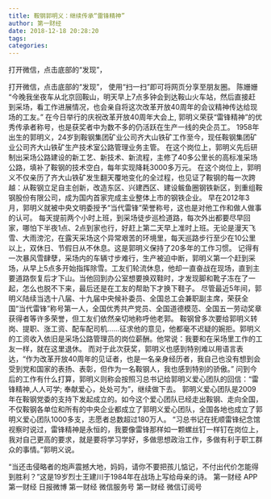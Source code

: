 ```yaml
---
title: 鞍钢郭明义：继续传承“雷锋精神”
author: 第一财经
date: 2018-12-18 20:28:20
tags: 
categories: 
---
```

打开微信，点击底部的“发现”，
<!-- more -->
打开微信，点击底部的“发现”，
使用“扫一扫”即可将网页分享至朋友圈。
陈姗姗
“今晚我坐夜车从北京回鞍山，明天早上7点多钟会到达鞍山火车站，然后直接赶到采场，看工作进展情况，也会亲自将这次改革开放40周年的会议精神传达给现场的工友。”
在今日举行的庆祝改革开放40周年大会上, 郭明义荣获“雷锋精神”的优秀传承者称号，也是获奖者中为数不多的仍活跃在生产一线的央企员工。
1958年出生的郭明义，24岁到鞍钢集团矿业公司齐大山铁矿工作至今，现任鞍钢集团矿业公司齐大山铁矿生产技术室公路管理业务主管。
在这个岗位上，郭明义先后研制出采场公路建设的新工艺、新技术、新流程，主修了40多公里长的高标准采场公路，填补了鞍钢的技术空白，每年实现降耗3000多万元。
在这个岗位上，郭明义不仅亲历了齐大山铁矿发生翻天覆地变化的全过程，也见证了鞍钢的每一次跨越：从鞍钢立足自主创新，改造东区、兴建西区、建设鲅鱼圈钢铁新区，到重组鞍钢股份有限公司，成为国内首家完成主业整体上市的钢铁企业。
早在2012年3月，郭明义就被中央文明委授予“当代雷锋”荣誉称号，这也是对他工作和做人做事的认可。
每天提前两个小时上班，到采场徒步巡检道路，每次外出都要尽早回家，哪怕下半夜1点、2点到家也行，好赶上第二天早上准时上班。无论是漫天飞雪、大雨滂沱，在露天采场这个异常艰苦的环境里，每天巡路步行至少在10公里以上，双休日、节假日从不休息。这是郭明义保持了20多年的工作习惯。
记得有一次暴风雪肆孽，采场内的车辆寸步难行，生产被迫中断，郭明义第一个赶到采场，从早上5点多开始指挥除雪。工友们轮流休息，他却一直奋战在现场，直到主要道路恢复后才下山。当他回到办公室想要换双鞋时，才发现脚和靴子冻在了一起，怎么也脱不下来，最后还是在工友的帮助下才换下鞋子。
尽管最近5年间，郭明义陆续当选十八届、十九届中央候补委员、全国总工会兼职副主席，荣获全国“当代雷锋”称号第一人，全国优秀共产党员、全国道德模范、全国五一劳动奖章获得者等许多荣誉，但工友们依然亲切地称呼他老郭。
鞍钢曾多次要给郭明义转岗、提职、涨工资、配车配司机……征求他的意见，他都毫不迟疑的婉拒。郭明义的工资收入依旧是采场公路管理员的岗位薪酬。他常说：我要和在采场里工作的工友一样，就在这里退休。
而对于此次获奖，郭明义也感到特别难以用语言表达，“作为改革开放40周年的见证者，也是一名亲身经历者，我自己也没有想到会受到党和国家的表扬、表彰，但作为一名鞍钢人，我也感到特别的骄傲。”
问到今后的工作有什么打算，郭明义则称会按照习总书记给郭明义爱心团队的回信：“雷锋精神,人人可学; 奉献爱心，处处可为”，继续做下去。
郭明义爱心团队是2009年在鞍钢党委的支持下发起成立的。如今这个爱心团队已经走出鞍钢、走向全国，不仅鞍钢各单位和所有的中央企业都成立了郭明义爱心团队，全国各地也成立了郭明义爱心团队1000多支，志愿者总数超过180万人。
“习总书记在抚顺雷锋纪念馆视察时说过，雷锋精神是永恒的，我要像雷锋那样如一颗螺丝钉一样钉在岗位上，我对自己更高的要求，就是要将学习学好，多做思想政治工作，多做有利于职工群众的事情。”郭明义说。
 
 
“当还击侵略者的炮声震撼大地，妈妈，请你不要把孩儿惦记，不付出代价怎能得到胜利？”这是19岁烈士王建川于1984年在战场上写给母亲的诗。
第一财经
APP
第一财经
日报微博
第一财经
微信服务号
第一财经
微信订阅号
